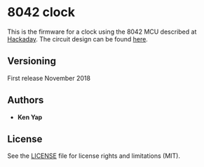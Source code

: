 # 8042 clock

This is the firmware for a clock using the 8042 MCU described at [Hackaday](https://hackaday.io/project/161909-8042-clock). The circuit design can be found [here](https://github.com/kenyapcomau/8042-board).

## Versioning

First release November 2018

## Authors

* **Ken Yap**

## License

See the [LICENSE](LICENSE.md) file for license rights and limitations (MIT).
